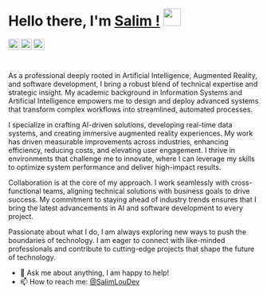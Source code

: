 # Hello there, I'm [Salim !](https://SalimLouDev.github.io)  <img src="https://media.giphy.com/media/hvRJCLFzcasrR4ia7z/giphy.gif" width="35px">

<a href="https://www.linkedin.com/in/salimloudev/">
  <img align="left" alt="Salim's LinkedIN" width="22px" src="https://upload.wikimedia.org/wikipedia/commons/8/81/LinkedIn_icon.svg" />
</a>

<a href="https://www.facebook.com/salimloudev/">
  <img align="left" alt="Salim's Facebook" width="22px" src="https://upload.wikimedia.org/wikipedia/en/0/04/Facebook_f_logo_%282021%29.svg" />
  
</a>
<a href="https://www.instagram.com/salimloudev/">
  <img align="left" alt="Salim's Facebook" width="22px" src="https://seeklogo.com/images/I/instagram-new-2016-logo-D9D42A0AD4-seeklogo.com.png" />
</a>

<br />
<br />
<br />



As a professional deeply rooted in Artificial Intelligence, Augmented Reality, and software development, I bring a robust blend of technical expertise and strategic insight. My academic background in Information Systems and Artificial Intelligence empowers me to design and deploy advanced systems that transform complex workflows into streamlined, automated processes.

I specialize in crafting AI-driven solutions, developing real-time data systems, and creating immersive augmented reality experiences. My work has driven measurable improvements across industries, enhancing efficiency, reducing costs, and elevating user engagement. I thrive in environments that challenge me to innovate, where I can leverage my skills to optimize system performance and deliver high-impact results.

Collaboration is at the core of my approach. I work seamlessly with cross-functional teams, aligning technical solutions with business goals to drive success. My commitment to staying ahead of industry trends ensures that I bring the latest advancements in AI and software development to every project.

Passionate about what I do, I am always exploring new ways to push the boundaries of technology. I am eager to connect with like-minded professionals and contribute to cutting-edge projects that shape the future of technology.

- 💬 Ask me about anything, I am happy to help!
- 📫 How to reach me: [@SalimLouDev](https://www.linkedin.com/in/salimloudev/)
